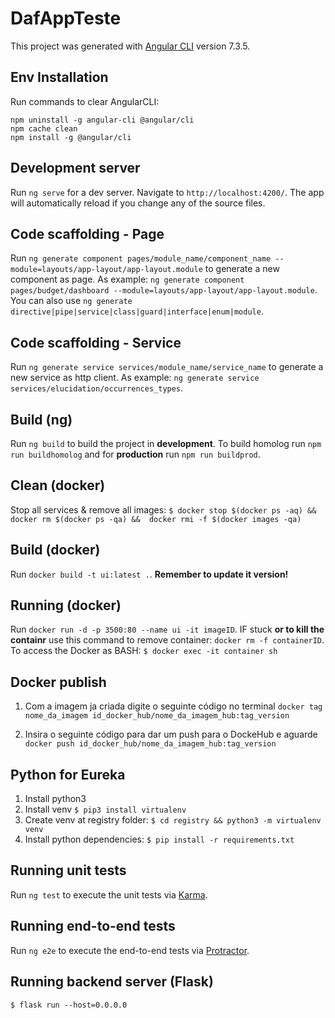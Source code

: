 # DafAppTeste

This project was generated with [Angular CLI](https://github.com/angular/angular-cli) version 7.3.5.

## Env Installation

Run commands to clear AngularCLI:
```shell
npm uninstall -g angular-cli @angular/cli
npm cache clean
npm install -g @angular/cli
```

## Development server

Run `ng serve` for a dev server. Navigate to `http://localhost:4200/`. The app will automatically reload if you change any of the source files.

## Code scaffolding - Page

Run `ng generate component pages/module_name/component_name --module=layouts/app-layout/app-layout.module` to generate a new component as page. As example: `ng generate component pages/budget/dashboard --module=layouts/app-layout/app-layout.module`. You can also use `ng generate directive|pipe|service|class|guard|interface|enum|module`.

## Code scaffolding - Service

Run `ng generate service services/module_name/service_name` to generate a new service as http client. As example: `ng generate service services/elucidation/occurrences_types`.

## Build (ng)

Run `ng build` to build the project in __development__. To build homolog run `npm run buildhomolog` and for __production__ run `npm run buildprod`.

## Clean (docker)

Stop all services & remove all images: ```$ docker stop $(docker ps -aq) && docker rm $(docker ps -qa) &&  docker rmi -f $(docker images -qa)```

## Build (docker)

Run `docker build -t ui:latest .`. __Remember to update it version!__

## Running (docker)

 Run `docker run -d -p 3500:80 --name ui -it imageID`. IF stuck __or to kill the containr__ use this command to remove container: `docker rm -f containerID`. To access the Docker as BASH: ``$ docker exec -it container sh``

## Docker publish

1. Com a imagem ja criada digite o seguinte código no terminal
`docker tag nome_da_imagem id_docker_hub/nome_da_imagem_hub:tag_version`

2. Insira o seguinte código para dar um push para o DockeHub e aguarde
`docker push id_docker_hub/nome_da_imagem_hub:tag_version`

## Python for Eureka

1. Install python3
2. Install venv ``$ pip3 install virtualenv``
3. Create venv at registry folder: ``$ cd registry && python3 -m virtualenv venv``
4. Install python dependencies: ``$ pip install -r requirements.txt``

## Running unit tests

Run `ng test` to execute the unit tests via [Karma](https://karma-runner.github.io).

## Running end-to-end tests

Run `ng e2e` to execute the end-to-end tests via [Protractor](http://www.protractortest.org/).

## Running backend server (Flask)

```$ flask run --host=0.0.0.0```
